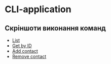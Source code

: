 # CLI-application

## Скріншоти виконання команд

* [List](https://monosnap.com/file/yY8aeEN1Fj37QwzmIifgryo1inXfbc)
* [Get by ID](https://monosnap.com/file/V4yaUC8TGlU9F2Ft6x2E8mlJuvM98d)
* [Add contact](https://monosnap.com/file/jgRuYEDZB3kizMrc4gsux0TtdH9OeY)
* [Remove contact](https://monosnap.com/file/KqYAbbj0jZw0YotwtJgVmz8sg9DiFi)